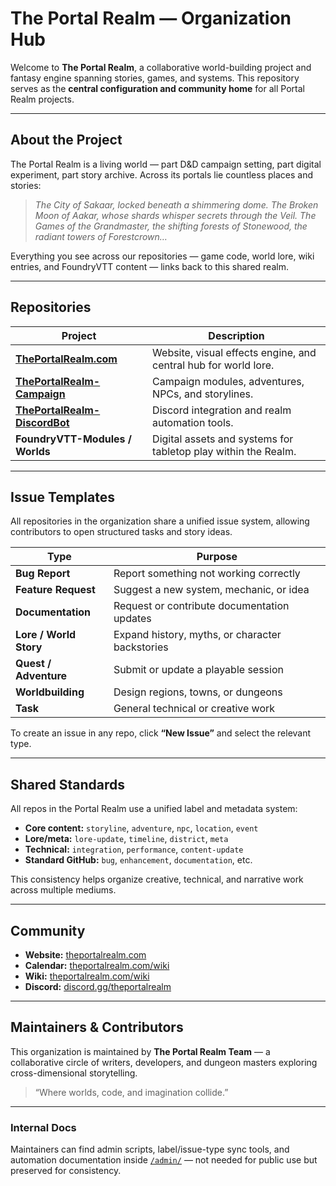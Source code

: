 # The Portal Realm — Organization Hub

Welcome to **The Portal Realm**, a collaborative world-building project and fantasy engine spanning stories, games, and systems.
This repository serves as the **central configuration and community home** for all Portal Realm projects.

---

## About the Project

The Portal Realm is a living world — part D&D campaign setting, part digital experiment, part story archive.
Across its portals lie countless places and stories:

> _The City of Sakaar, locked beneath a shimmering dome._
> _The Broken Moon of Aakar, whose shards whisper secrets through the Veil._
> _The Games of the Grandmaster, the shifting forests of Stonewood, the radiant towers of Forestcrown…_

Everything you see across our repositories — game code, world lore, wiki entries, and FoundryVTT content — links back to this shared realm.

---

## Repositories

| Project | Description |
|----------|--------------|
| **[ThePortalRealm.com](https://github.com/ThePortalRealm/ThePortalRealm.com)** | Website, visual effects engine, and central hub for world lore. |
| **[ThePortalRealm-Campaign](https://github.com/ThePortalRealm/ThePortalRealm-Campaign)** | Campaign modules, adventures, NPCs, and storylines. |
| **[ThePortalRealm-DiscordBot](https://github.com/ThePortalRealm/ThePortalRealm-DiscordBot)** | Discord integration and realm automation tools. |
| **FoundryVTT-Modules / Worlds** | Digital assets and systems for tabletop play within the Realm. |

---

## Issue Templates

All repositories in the organization share a unified issue system, allowing contributors to open structured tasks and story ideas.

| Type | Purpose |
|------|----------|
| **Bug Report** | Report something not working correctly |
| **Feature Request** | Suggest a new system, mechanic, or idea |
| **Documentation** | Request or contribute documentation updates |
| **Lore / World Story** | Expand history, myths, or character backstories |
| **Quest / Adventure** | Submit or update a playable session |
| **Worldbuilding** | Design regions, towns, or dungeons |
| **Task** | General technical or creative work |

To create an issue in any repo, click **“New Issue”** and select the relevant type.

---

## Shared Standards

All repos in the Portal Realm use a unified label and metadata system:

- **Core content:** `storyline`, `adventure`, `npc`, `location`, `event`
- **Lore/meta:** `lore-update`, `timeline`, `district`, `meta`
- **Technical:** `integration`, `performance`, `content-update`
- **Standard GitHub:** `bug`, `enhancement`, `documentation`, etc.

This consistency helps organize creative, technical, and narrative work across multiple mediums.

---

## Community

- **Website:** [theportalrealm.com](https://theportalrealm.com)
- **Calendar:** [theportalrealm.com/wiki](https://theportalrealm.com/calendar)
- **Wiki:** [theportalrealm.com/wiki](https://theportalrealm.com/wiki)
- **Discord:** [discord.gg/theportalrealm](https://discord.gg/theportalrealm)

---

## Maintainers & Contributors

This organization is maintained by **The Portal Realm Team** —
a collaborative circle of writers, developers, and dungeon masters exploring cross-dimensional storytelling.

> “Where worlds, code, and imagination collide.”

---

### Internal Docs

Maintainers can find admin scripts, label/issue-type sync tools, and automation documentation inside
[`/admin/`](./admin) — not needed for public use but preserved for consistency.
